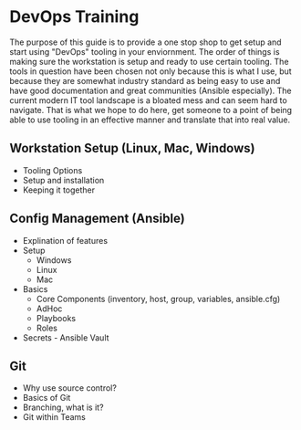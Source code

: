 # DevOps Training

The purpose of this guide is to provide a one stop shop to get setup and start using "DevOps" tooling in your enviornment. The order of things is making sure the workstation is setup and ready to use certain tooling. The tools in question have been chosen not only because this is what I use, but because they are somewhat industry standard as being easy to use and have good documentation and great communities (Ansible especially). The current modern IT tool landscape is a bloated mess and can seem hard to navigate. That is what we hope to do here, get someone to a point of being able to use tooling in an effective manner and translate that into real value.

## Workstation Setup (Linux, Mac, Windows)
- Tooling Options
- Setup and installation
- Keeping it together

## Config Management (Ansible)
- Explination of features
- Setup
  - Windows
  - Linux
  - Mac
- Basics
  - Core Components (inventory, host, group, variables, ansible.cfg)
  - AdHoc
  - Playbooks
  - Roles
- Secrets - Ansible Vault

## Git
- Why use source control?
- Basics of Git
- Branching, what is it?
- Git within Teams
